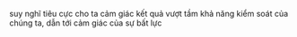 suy nghĩ tiêu cực cho ta cảm giác kết quả vượt tầm khả năng kiểm soát của chúng ta, dẫn tới cảm giác của sự bất lực